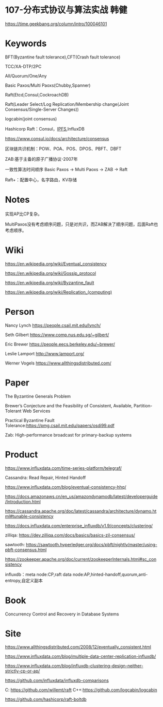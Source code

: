 # 107-分布式协议与算法实战 韩健

https://time.geekbang.org/column/intro/100046101



# Keywords

BFT(Byzantine fault tolerance),CFT(Crash fault tolerance)

TCC/XA-DTP/2PC

All/Quorum/One/Any

Basic Paxos/Multi Paoxs(Chubby,Spanner)

Raft(Etcd,Consul,CockroachDB)

Raft(Leader Select/Log Replication/Membership change(Joint Consensus/Single-Server Changes))

logcabin(joint consensus)

Hashicorp Raft：Consul，[IPFS](https://github.com/ipfs/ipfs-cluster/blob/master/consensus/raft/raft.go),InfluxDB

https://www.consul.io/docs/architecture/consensus

区块链共识机制：POW、POA、POS、DPOS、PBFT、DBFT

ZAB:基于主备的原子广播协议-2007年

一致性算法时间顺序 Basic Paxos -> Multi Paoxs -> ZAB -> Raft

Raft+：配置中心，名字路由，KV存储

# Notes

实现AP比CP复杂。

MuitiPaxos没有考虑顺序问题，只是对共识，而ZAB解决了顺序问题，后面Raft也考虑顺序。



# Wiki
https://en.wikipedia.org/wiki/Eventual_consistency

https://en.wikipedia.org/wiki/Gossip_protocol

https://en.wikipedia.org/wiki/Byzantine_fault

https://en.wikipedia.org/wiki/Replication_(computing)


# Person

Nancy Lynch  https://people.csail.mit.edu/lynch/

Seth Gilbert https://www.comp.nus.edu.sg/~gilbert/

Eric Brewer  https://people.eecs.berkeley.edu/~brewer/

Leslie Lamport http://www.lamport.org/

Werner Vogels https://www.allthingsdistributed.com/


# Paper

The Byzantine Generals Problem 

Brewer’s Conjecture and the Feasibility of Consistent, Available, Partition-Tolerant Web Services

Practical Byzantine Fault Tolerance:https://pmg.csail.mit.edu/papers/osdi99.pdf

Zab: High-performance broadcast for primary-backup systems



# Product

https://www.influxdata.com/time-series-platform/telegraf/

Cassandra: Read Repair, Hinted Handoff

https://www.influxdata.com/blog/eventual-consistency-hhq/

https://docs.amazonaws.cn/en_us/amazondynamodb/latest/developerguide/Introduction.html

https://cassandra.apache.org/doc/latest/cassandra/architecture/dynamo.html#tunable-consistency

https://docs.influxdata.com/enterprise_influxdb/v1.9/concepts/clustering/

zilliqa: https://dev.zilliqa.com/docs/basics/basics-zil-consensus/

sawtooth: https://sawtooth.hyperledger.org/docs/pbft/nightly/master/using-pbft-consensus.html

https://zookeeper.apache.org/doc/current/zookeeperInternals.html#sc_consistency

influxdb：meta node:CP,raft  data node:AP,hinted-handoff,quorum,anti-entropy,自定义副本

# Book

Concurrency Control and Recovery in Database Systems


# Site

https://www.allthingsdistributed.com/2008/12/eventually_consistent.html

https://www.influxdata.com/blog/multiple-data-center-replication-influxdb/

https://www.influxdata.com/blog/influxdb-clustering-design-neither-strictly-cp-or-ap/

https://github.com/influxdata/influxdb-comparisons

C: https://github.com/willemt/raft
C++:https://github.com/logcabin/logcabin

https://github.com/hashicorp/raft-boltdb

